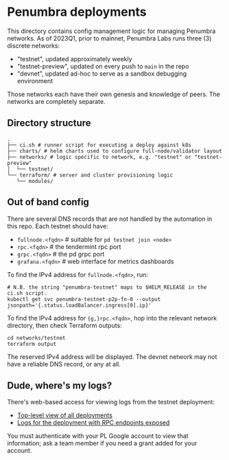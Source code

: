 # Penumbra deployments

This directory contains config management logic for managing
Penumbra networks. As of 2023Q1, prior to mainnet,
Penumbra Labs runs three (3) discrete networks:

  * "testnet", updated approximately weekly
  * "testnet-preview", updated on every push to `main` in the repo
  * "devnet", updated ad-hoc to serve as a sandbox debugging environment

Those networks each have their own genesis and knowledge of peers.
The networks are completely separate.

## Directory structure

```
.
├── ci.sh # runner script for executing a deploy against k8s
├── charts/ # helm charts used to configure full-node/validator layout
├── networks/ # logic specific to network, e.g. "testnet" or "testnet-preview"
│  └── testnet/
└── terraform/ # server and cluster provisioning logic
   └── modules/
```

## Out of band config
There are several DNS records that are not handled
by the automation in this repo. Each testnet should have:

* `fullnode.<fqdn>` # suitable for `pd testnet join <node>`
* `rpc.<fqdn>` # the tendermint rpc port
* `grpc.<fqdn>` # the pd grpc port
* `grafana.<fqdn>` # web interface for metrics dashboards

To find the IPv4 address for `fullnode.<fqdn>`, run:

```
# N.B. the string "penumbra-testnet" maps to $HELM_RELEASE in the ci.sh script.
kubectl get svc penumbra-testnet-p2p-fn-0 --output jsonpath='{.status.loadBalancer.ingress[0].ip}'
```

To find the IPv4 address for `{g,}rpc.<fqdn>`, hop into the relevant
network directory, then check Terraform outputs:

```
cd networks/testnet
terraform output
```

The reserved IPv4 address will be displayed. The devnet network may not have a reliable
DNS record, or any at all.

## Dude, where's my logs?

There's web-based access for viewing logs from the testnet deployment:

* [Top-level view of all deployments](https://console.cloud.google.com/kubernetes/workload/overview?project=penumbra-sl-testnet)
* [Logs for the deployment with RPC endpoints exposed](https://console.cloud.google.com/kubernetes/replicationcontroller/us-central1/testnet/default/penumbra-testnet-fn-0/logs?project=penumbra-sl-testnet)

You must authenticate with your PL Google account to view that information;
ask a team member if you need a grant added for your account.
